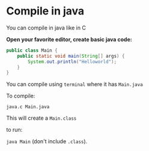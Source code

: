 # Compile in java

You can compile in java like in C

**Open your favorite editor, create basic java code:**

```java
public class Main {
    public static void main(String[] args) {
        System.out.println("Helloworld");
    }
}
```

You can compile using `terminal` where it has `Main.java`

To compile:

```console
java.c Main.java
```

This will create a `Main.class`

to run:

`java Main` (don't include `.class`).